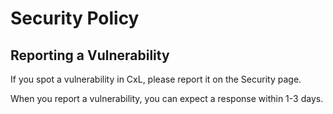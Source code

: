 # Security Policy

## Reporting a Vulnerability

If you spot a vulnerability in CxL, please report it on the Security page.

When you report a vulnerability, you can expect a response within 1-3 days.
